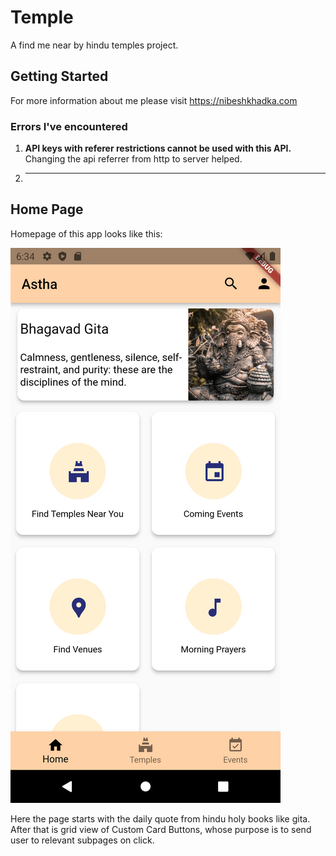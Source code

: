 # Temple

A find me near by hindu temples project.

## Getting Started

For more information about me please visit https://nibeshkhadka.com


### Errors I've encountered 

1. **API keys with referer restrictions cannot be used with this API.** Changing the api referrer from http to server helped.
2. ****


## Home Page

Homepage of this app looks like this:

![Home Scren](assets/screenshots/home_page_scrn_shot.png)

Here the page starts with the daily quote from hindu holy books like gita. After that is grid view of Custom Card Buttons, whose purpose is to send user to relevant subpages on click.
